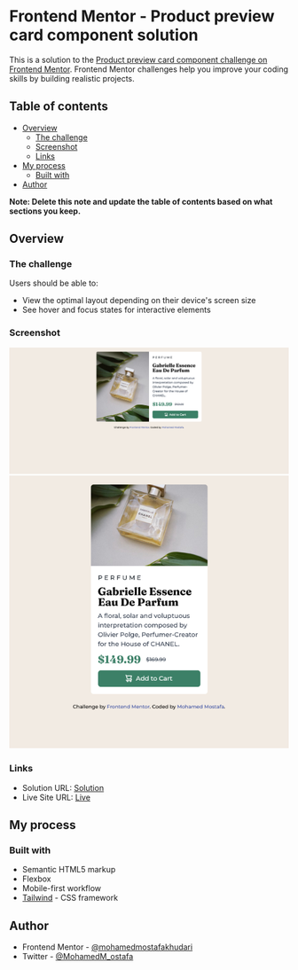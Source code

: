 # Frontend Mentor - Product preview card component solution

This is a solution to the [Product preview card component challenge on Frontend Mentor](https://www.frontendmentor.io/challenges/product-preview-card-component-GO7UmttRfa). Frontend Mentor challenges help you improve your coding skills by building realistic projects. 

## Table of contents

- [Overview](#overview)
  - [The challenge](#the-challenge)
  - [Screenshot](#screenshot)
  - [Links](#links)
- [My process](#my-process)
  - [Built with](#built-with)
- [Author](#author)

**Note: Delete this note and update the table of contents based on what sections you keep.**

## Overview

### The challenge

Users should be able to:

- View the optimal layout depending on their device's screen size
- See hover and focus states for interactive elements

### Screenshot

![Desktop](./public/images/Screenshot%202022-10-16%20at%2014-38-29%20Frontend%20Mentor%20Product%20preview%20card%20component.png)
![Moblie](./public/images/Screenshot%202022-10-16%20at%2014-40-57%20Frontend%20Mentor%20Product%20preview%20card%20component.png)
### Links

- Solution URL: [Solution](https://www.frontendmentor.io/solutions/product-preview-card-component-using-tailwind-Cato8P_-C7)
- Live Site URL: [Live](https://mohamedmostafakhudari.github.io/product-preview-card-component/public/)

## My process

### Built with

- Semantic HTML5 markup
- Flexbox
- Mobile-first workflow
- [Tailwind](https://tailwindcss.com/) - CSS framework

## Author

- Frontend Mentor - [@mohamedmostafakhudari](https://www.frontendmentor.io/profile/cheng-moo)
- Twitter - [@MohamedM_ostafa](https://twitter.com/MohamedM_ostafa)

